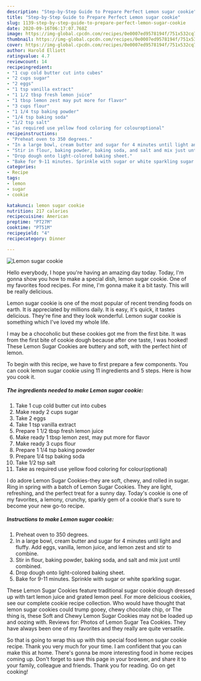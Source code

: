 ```yaml
---
description: "Step-by-Step Guide to Prepare Perfect Lemon sugar cookie"
title: "Step-by-Step Guide to Prepare Perfect Lemon sugar cookie"
slug: 1139-step-by-step-guide-to-prepare-perfect-lemon-sugar-cookie
date: 2020-09-16T06:17:07.768Z
image: https://img-global.cpcdn.com/recipes/0e0007ed9578194f/751x532cq70/lemon-sugar-cookie-recipe-main-photo.jpg
thumbnail: https://img-global.cpcdn.com/recipes/0e0007ed9578194f/751x532cq70/lemon-sugar-cookie-recipe-main-photo.jpg
cover: https://img-global.cpcdn.com/recipes/0e0007ed9578194f/751x532cq70/lemon-sugar-cookie-recipe-main-photo.jpg
author: Harold Elliott
ratingvalue: 4.7
reviewcount: 14
recipeingredient:
- "1 cup cold butter cut into cubes"
- "2 cups sugar"
- "2 eggs"
- "1 tsp vanilla extract"
- "1 1/2 tbsp fresh lemon juice"
- "1 tbsp lemon zest may put more for flavor"
- "3 cups flour"
- "1 1/4 tsp baking powder"
- "1/4 tsp baking soda"
- "1/2 tsp salt"
- "as required use yellow food coloring for colouroptional"
recipeinstructions:
- "Preheat oven to 350 degrees."
- "In a large bowl, cream butter and sugar for 4 minutes until light and fluffy. Add eggs, vanilla, lemon juice, and lemon zest and stir to combine."
- "Stir in flour, baking powder, baking soda, and salt and mix just until combined."
- "Drop dough onto light-colored baking sheet."
- "Bake for 9-11 minutes. Sprinkle with sugar or white sparkling sugar."
categories:
- Recipe
tags:
- lemon
- sugar
- cookie

katakunci: lemon sugar cookie 
nutrition: 217 calories
recipecuisine: American
preptime: "PT27M"
cooktime: "PT51M"
recipeyield: "4"
recipecategory: Dinner

---
```



![Lemon sugar cookie](https://img-global.cpcdn.com/recipes/0e0007ed9578194f/751x532cq70/lemon-sugar-cookie-recipe-main-photo.jpg)

Hello everybody, I hope you're having an amazing day today. Today, I'm gonna show you how to make a special dish, lemon sugar cookie. One of my favorites food recipes. For mine, I'm gonna make it a bit tasty. This will be really delicious.

Lemon sugar cookie is one of the most popular of recent trending foods on earth. It is appreciated by millions daily. It is easy, it's quick, it tastes delicious. They're fine and they look wonderful. Lemon sugar cookie is something which I've loved my whole life.

I may be a chocoholic but these cookies got me from the first bite. It was from the first bite of cookie dough because after one taste, I was hooked! These Lemon Sugar Cookies are buttery and soft, with the perfect hint of lemon.


To begin with this recipe, we have to first prepare a few components. You can cook lemon sugar cookie using 11 ingredients and 5 steps. Here is how you cook it.

<!--inarticleads1-->

##### The ingredients needed to make Lemon sugar cookie:

1. Take 1 cup cold butter cut into cubes
1. Make ready 2 cups sugar
1. Take 2 eggs
1. Take 1 tsp vanilla extract
1. Prepare 1 1/2 tbsp fresh lemon juice
1. Make ready 1 tbsp lemon zest, may put more for flavor
1. Make ready 3 cups flour
1. Prepare 1 1/4 tsp baking powder
1. Prepare 1/4 tsp baking soda
1. Take 1/2 tsp salt
1. Take as required use yellow food coloring for colour(optional)


I do adore Lemon Sugar Cookies-they are soft, chewy, and rolled in sugar. Ring in spring with a batch of Lemon Sugar Cookies. They are light, refreshing, and the perfect treat for a sunny day. Today&#39;s cookie is one of my favorites, a lemony, crunchy, sparkly gem of a cookie that&#39;s sure to become your new go-to recipe. 

<!--inarticleads2-->

##### Instructions to make Lemon sugar cookie:

1. Preheat oven to 350 degrees.
1. In a large bowl, cream butter and sugar for 4 minutes until light and fluffy. Add eggs, vanilla, lemon juice, and lemon zest and stir to combine.
1. Stir in flour, baking powder, baking soda, and salt and mix just until combined.
1. Drop dough onto light-colored baking sheet.
1. Bake for 9-11 minutes. Sprinkle with sugar or white sparkling sugar.


These Lemon Sugar Cookies feature traditional sugar cookie dough dressed up with tart lemon juice and grated lemon peel. For more delicious cookies, see our complete cookie recipe collection. Who would have thought that lemon sugar cookies could trump gooey, chewy chocolate chip, or The thing is, these Soft and Chewy Lemon Sugar Cookies may not be loaded up and oozing with. Reviews for: Photos of Lemon Sugar Tea Cookies. They have always been one of my favorites and they really are quite versatile. 

So that is going to wrap this up with this special food lemon sugar cookie recipe. Thank you very much for your time. I am confident that you can make this at home. There's gonna be more interesting food in home recipes coming up. Don't forget to save this page in your browser, and share it to your family, colleague and friends. Thank you for reading. Go on get cooking!
